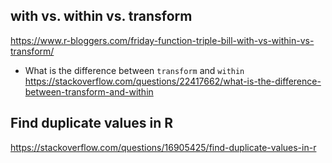 ## with vs. within vs. transform
https://www.r-bloggers.com/friday-function-triple-bill-with-vs-within-vs-transform/

- What is the difference between `transform` and `within`
https://stackoverflow.com/questions/22417662/what-is-the-difference-between-transform-and-within

## Find duplicate values in R
https://stackoverflow.com/questions/16905425/find-duplicate-values-in-r
